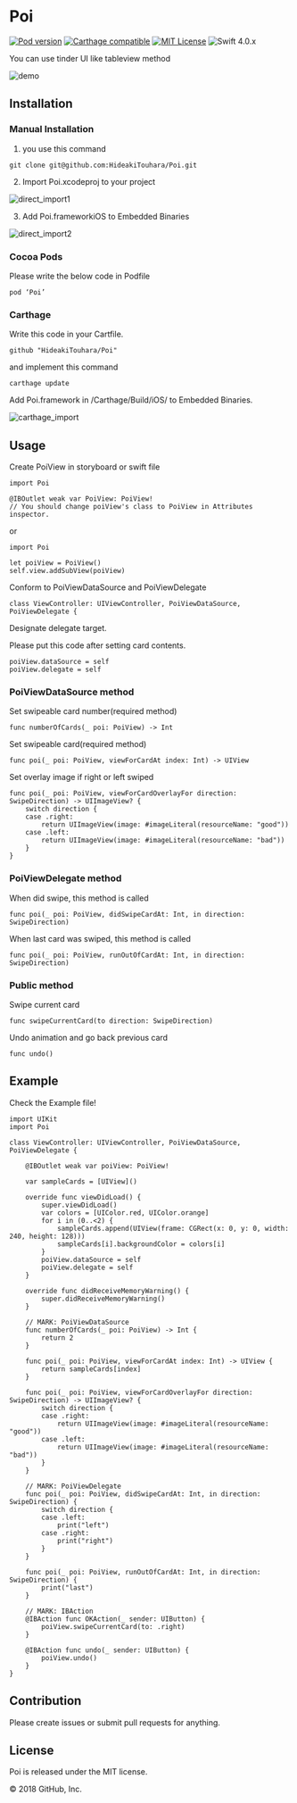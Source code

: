 # Poi  
[![Pod version](https://badge.fury.io/co/Poi.svg)](https://badge.fury.io/co/Poi) [![Carthage compatible](https://img.shields.io/badge/Carthage-compatible-4BC51D.svg?style=flat)](https://github.com/Carthage/Carthage) [![MIT License](http://img.shields.io/badge/license-MIT-blue.svg?style=flat)](LICENSE) ![Swift 4.0.x](https://img.shields.io/badge/Swift-4.0.x-orange.svg)

You can use tinder UI like tableview method

![demo](https://github.com/HideakiTouhara/Poi/blob/resources/Resources/demo.gif)

## Installation
### Manual Installation
1. you use this command

```
git clone git@github.com:HideakiTouhara/Poi.git
```

2. Import Poi.xcodeproj to your project

![direct_import1](https://github.com/HideakiTouhara/Poi/blob/resources/Resources/direct_import1.jpg)

3. Add Poi.frameworkiOS to Embedded Binaries

![direct_import2](https://github.com/HideakiTouhara/Poi/blob/resources/Resources/direct_import2.jpg)



### Cocoa Pods
Please write the below code in Podfile

```
pod ‘Poi’
```
### Carthage
Write this code in your Cartfile.

```
github "HideakiTouhara/Poi"
```

and implement this command

```
carthage update
```

Add Poi.framework in /Carthage/Build/iOS/ to Embedded Binaries.

![carthage_import](https://github.com/HideakiTouhara/Poi/blob/resources/Resources/carthage_import.jpg)

## Usage
Create PoiView in storyboard or swift file

```
import Poi

@IBOutlet weak var PoiView: PoiView!
// You should change poiView's class to PoiView in Attributes inspector.
```

or

```
import Poi

let poiView = PoiView()
self.view.addSubView(poiView)
```

Conform to PoiViewDataSource and PoiViewDelegate

```
class ViewController: UIViewController, PoiViewDataSource, PoiViewDelegate {
```

Designate delegate target.

Please put this code after setting card contents.

```
poiView.dataSource = self
poiView.delegate = self
```

### PoiViewDataSource method

Set swipeable card number(required method)

```
func numberOfCards(_ poi: PoiView) -> Int
```

Set swipeable card(required method)

```
func poi(_ poi: PoiView, viewForCardAt index: Int) -> UIView
```

Set overlay image if right or left swiped

```
func poi(_ poi: PoiView, viewForCardOverlayFor direction: SwipeDirection) -> UIImageView? {
    switch direction {
    case .right:
        return UIImageView(image: #imageLiteral(resourceName: "good"))
    case .left:
        return UIImageView(image: #imageLiteral(resourceName: "bad"))
    }
}
```

### PoiViewDelegate method

When did swipe, this method is called

```
func poi(_ poi: PoiView, didSwipeCardAt: Int, in direction: SwipeDirection)
```

When last card was swiped, this method is called

```
func poi(_ poi: PoiView, runOutOfCardAt: Int, in direction: SwipeDirection)
```

### Public method

Swipe current card

```
func swipeCurrentCard(to direction: SwipeDirection)
```

Undo animation and go back previous card

```
func undo()
```

## Example
Check the Example file!

```
import UIKit
import Poi

class ViewController: UIViewController, PoiViewDataSource, PoiViewDelegate {

    @IBOutlet weak var poiView: PoiView!

    var sampleCards = [UIView]()

    override func viewDidLoad() {
        super.viewDidLoad()
        var colors = [UIColor.red, UIColor.orange]
        for i in (0..<2) {
            sampleCards.append(UIView(frame: CGRect(x: 0, y: 0, width: 240, height: 128)))
            sampleCards[i].backgroundColor = colors[i]
        }
        poiView.dataSource = self
        poiView.delegate = self
    }

    override func didReceiveMemoryWarning() {
        super.didReceiveMemoryWarning()
    }

    // MARK: PoiViewDataSource
    func numberOfCards(_ poi: PoiView) -> Int {
        return 2
    }

    func poi(_ poi: PoiView, viewForCardAt index: Int) -> UIView {
        return sampleCards[index]
    }

    func poi(_ poi: PoiView, viewForCardOverlayFor direction: SwipeDirection) -> UIImageView? {
        switch direction {
        case .right:
            return UIImageView(image: #imageLiteral(resourceName: "good"))
        case .left:
            return UIImageView(image: #imageLiteral(resourceName: "bad"))
        }
    }

    // MARK: PoiViewDelegate
    func poi(_ poi: PoiView, didSwipeCardAt: Int, in direction: SwipeDirection) {
        switch direction {
        case .left:
            print("left")
        case .right:
            print("right")
        }
    }

    func poi(_ poi: PoiView, runOutOfCardAt: Int, in direction: SwipeDirection) {
        print("last")
    }

    // MARK: IBAction
    @IBAction func OKAction(_ sender: UIButton) {
        poiView.swipeCurrentCard(to: .right)
    }

    @IBAction func undo(_ sender: UIButton) {
        poiView.undo()
    }
}
```
## Contribution
Please create issues or submit pull requests for anything.

## License
Poi is released under the MIT license.

© 2018 GitHub, Inc.
